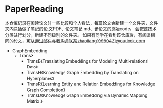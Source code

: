 # PaperReading
本仓库记录在阅读论文时一些比较和个人看法，每篇论文会新建一个文件夹，文件夹内包括做了笔记的论.文PDF、论文笔记.md、该论文的原始code。
会按照技术分类进行划分，新建不同级别的文件夹。
如果有同学在看到该仓库后，有阅读相同的论文，可以通过邮件与我沟通联系zhaoliang19960421@outlook.com

- GraphEmbedding
  - TransX
    - TransE《Translating Embeddings for Modeling Multi-relational Data》
    - TransH《Knowledge Graph Embedding by Translating on Hyperplanes》
    - TransR《Learning Entity and Relation Embeddings for Knowledge Graph Completion》
    - TransD《Knowledge Graph Embedding via Dynamic Mapping Matrix 》

